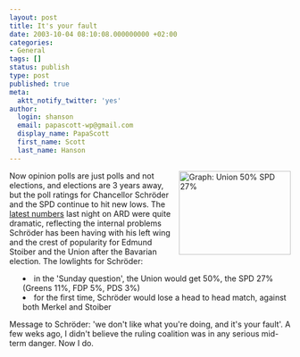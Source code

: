 ```yaml
---
layout: post
title: It's your fault
date: 2003-10-04 08:10:08.000000000 +02:00
categories:
- General
tags: []
status: publish
type: post
published: true
meta:
  aktt_notify_twitter: 'yes'
author:
  login: shanson
  email: papascott-wp@gmail.com
  display_name: PapaScott
  first_name: Scott
  last_name: Hanson
---
```

<p><a href="http://www.tagesschau.de/meldungen/image_popup/0,1189,OID2381222_IMG2380892_HID2380892_POS0_MTB1,00.html"><img alt="Graph: Union 50% SPD 27%" title="Union 50% SPD 27%" src="http://www.papascott.de/wordpress/wp-content/uploads/2003/10/un50spd27.jpg" width="200" height="150" border="0" align="right" /></a>Now opinion polls are just polls and not elections, and elections are 3 years away, but the poll ratings for Chancellor Schröder and the SPD continue to hit new lows. The <a title="tagesschau.de : SPD verliert weiter an Zustimmung" href="http://www.tagesschau.de/aktuell/meldungen/0,1185,OID2381222_TYP6_THE_NAV_REF1_BAB,00.html">latest numbers</a> last night on ARD were quite dramatic, reflecting the internal problems Schröder has been having with his left wing and the crest of popularity for Edmund Stoiber and the Union after the Bavarian election. The lowlights for Schröder:</p>
<ul style="list-style: disc inside;">
<li>in the 'Sunday question', the Union would get 50%, the SPD 27% (Greens 11%, FDP 5%, PDS 3%)</li>
<li>for the first time, Schröder would lose a head to head match, against both Merkel and Stoiber</li>
</ul>
<p>Message to Schröder: 'we don't like what you're doing, and it's your fault'. A few weks ago, I didn't believe the ruling coalition was in any serious mid-term danger. Now I do.</p>
